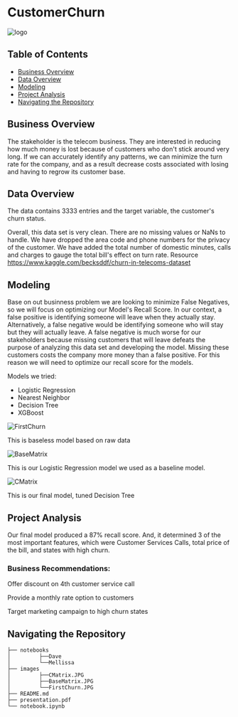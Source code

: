 # CustomerChurn
![logo](https://upload.wikimedia.org/wikipedia/commons/thumb/6/69/Syriatel_Logo.svg/1280px-Syriatel_Logo.svg.png)


## Table of Contents
* [Business Overview](#business-overview)
* [Data Overview](#data-overview)
* [Modeling](#modeling)
* [Project Analysis](#project-analysis)
* [Navigating the Repository](#navigating-the-repository)

## Business Overview

The stakeholder is the telecom business. They are interested in reducing how much money is lost because of customers who don't stick around very long. If we can accurately identify any patterns, we can minimize the turn rate for the company, and as a result decrease costs associated with losing and having to regrow its customer base. 

## Data Overview

The data contains 3333 entries and the target variable, the customer's churn status. 

Overall, this data set is very clean. There are no missing values or NaNs to handle. We have dropped the area code and phone numbers for the privacy of the customer. We have added the total number of domestic minutes, calls and charges to gauge the total bill's effect on turn rate.
Resource https://www.kaggle.com/becksddf/churn-in-telecoms-dataset

## Modeling

Base on out businness problem we are looking to minimize False Negatives, so we will focus on optimizing our Model's Recall Score.
In our context, a false positive is identifying someone will leave when they actually stay. Alternatively, a false negative would be identifying someone who will stay but they will actually leave. A false negative is much worse for our stakeholders because missing customers that will leave defeats the purpose of analyzing this data set and developing the model. Missing these customers costs the company more money than a false positive. For this reason we will need to optimize our recall score for the models.

Models we tried:

- Logistic Regression
- Nearest Neighbor 
- Decision Tree
- XGBoost

![FirstChurn](https://user-images.githubusercontent.com/74070082/139453526-8e046a69-56f3-4fee-b7b4-6b992c0991e3.png)

This is baseless model based on raw data

![BaseMatrix](https://user-images.githubusercontent.com/74070082/139453943-46d7ec39-abd5-4981-b851-745fb3ec5aed.png)

This is our Logistic Regression model we used as a baseline model.

![CMatrix](https://user-images.githubusercontent.com/74070082/139453124-a24b17ca-5a29-4135-a7fa-1abddcd170b6.png)

This is our final model, tuned Decision Tree


## Project Analysis

Our final model produced a 87% recall score. And, it determined 3 of the most important features, which were Customer Services Calls, total price of the bill, and states with high churn.

### Business Recommendations:

Offer discount on 4th customer service call

Provide a monthly rate option to customers

Target marketing campaign to high churn states


## Navigating the Repository

```
├── notebooks
│         ├──Dave
│         └──Mellissa
├── images
│         ├──CMatrix.JPG
│         ├──BaseMatrix.JPG
│         └──FirstChurn.JPG
├── README.md
├── presentation.pdf
└── notebook.ipynb
```
